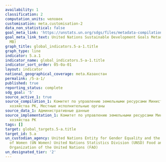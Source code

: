 ```yaml
---
availability: 1
classification: 2
computation_units: человек
customisation: meta.customisation-2
data_non_statistical: false
goal_meta_link: 'https://unstats.un.org/sdgs/files/metadata-compilation/Metadata-Goal-5.pdf '
goal_meta_link_text: United Nations Sustainable Development Goals Metadata (PDF 4.0
  MB)
graph_title: global_indicators.5-a-1.title
graph_type: line
indicator: 5.a.1
indicator_name: global_indicators.5-a-1.title
indicator_sort_order: 05-0a-01
layout: indicator
national_geographical_coverage: meta.Казахстан
permalink: /5-a-1/
published: true
reporting_status: complete
sdg_goal: '5'
source_active_1: true
source_compilation_1: Комитет по управлению земельными ресурсами Министерство сельского
  хозяйства РК, Местные исполнительные органы
source_data_1: Административные данные
source_implementation_1: Комитет по управлению земельными ресурсами Министерство сельского
  хозяйства РК
tags: []
target: global_targets.5-a.title
target_id: 5.a
un_custodian_agency: United Nations Entity for Gender Equality and the Empowerment
  of Women (UN Women) United Nations Statistics Division (UNSD) Food and Agriculture
  Organization of the United Nations (FAO)
un_designated_tier: '2'
---
```

